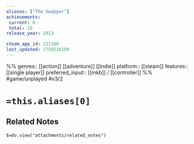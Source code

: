 ```yaml
---
aliases: ["The Swapper"]
achievements:
 current: 0
 total: 10
release_year: 2013

steam_app_id: 231160
last_updated: 1750218209
---
```

%%
genres:: [[action]] [[adventure]] [[indie]]
platform:: [[steam]]
features:: [[single player]]
preferred_input:: [[mkb]] / [[controller]]
%%
#game/unplayed
#v3/2

# `=this.aliases[0]`
## Related Notes
`$=dv.view("attachments/related_notes")`